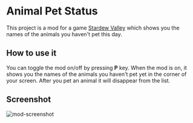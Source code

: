 # Animal Pet Status
This project is a mod for a game [Stardew Valley](https://www.stardewvalley.net/) which shows you the names of the animals you haven't pet this day.

## How to use it
You can toggle the mod on/off by pressing **P** key. 
When the mod is on, it shows you the names of the animals you haven't pet yet in the corner of your screen. After you pet an animal it will disappear from the list.

## Screenshot
![mod-screenshot](https://user-images.githubusercontent.com/25157378/117815298-9d928b80-b265-11eb-8edb-885bc742ecbb.jpg)

